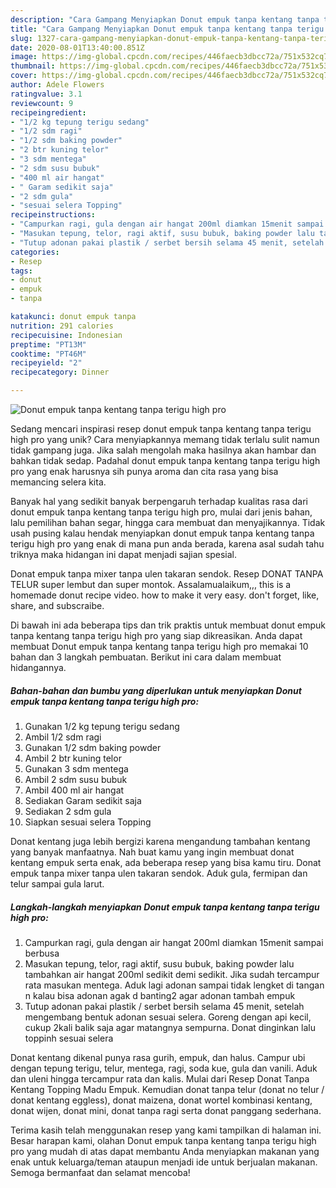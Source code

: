 ```yaml
---
description: "Cara Gampang Menyiapkan Donut empuk tanpa kentang tanpa terigu high pro, Bikin Ngiler"
title: "Cara Gampang Menyiapkan Donut empuk tanpa kentang tanpa terigu high pro, Bikin Ngiler"
slug: 1327-cara-gampang-menyiapkan-donut-empuk-tanpa-kentang-tanpa-terigu-high-pro-bikin-ngiler
date: 2020-08-01T13:40:00.851Z
image: https://img-global.cpcdn.com/recipes/446faecb3dbcc72a/751x532cq70/donut-empuk-tanpa-kentang-tanpa-terigu-high-pro-foto-resep-utama.jpg
thumbnail: https://img-global.cpcdn.com/recipes/446faecb3dbcc72a/751x532cq70/donut-empuk-tanpa-kentang-tanpa-terigu-high-pro-foto-resep-utama.jpg
cover: https://img-global.cpcdn.com/recipes/446faecb3dbcc72a/751x532cq70/donut-empuk-tanpa-kentang-tanpa-terigu-high-pro-foto-resep-utama.jpg
author: Adele Flowers
ratingvalue: 3.1
reviewcount: 9
recipeingredient:
- "1/2 kg tepung terigu sedang"
- "1/2 sdm ragi"
- "1/2 sdm baking powder"
- "2 btr kuning telor"
- "3 sdm mentega"
- "2 sdm susu bubuk"
- "400 ml air hangat"
- " Garam sedikit saja"
- "2 sdm gula"
- "sesuai selera Topping"
recipeinstructions:
- "Campurkan ragi, gula dengan air hangat 200ml diamkan 15menit sampai berbusa"
- "Masukan tepung, telor, ragi aktif, susu bubuk, baking powder lalu tambahkan air hangat 200ml sedikit demi sedikit. Jika sudah tercampur rata masukan mentega. Aduk lagi adonan sampai tidak lengket di tangan n kalau bisa adonan agak d banting2 agar adonan tambah empuk"
- "Tutup adonan pakai plastik / serbet bersih selama 45 menit, setelah mengembang bentuk adonan sesuai selera. Goreng dengan api kecil, cukup 2kali balik saja agar matangnya sempurna. Donat dinginkan lalu toppinh sesuai selera"
categories:
- Resep
tags:
- donut
- empuk
- tanpa

katakunci: donut empuk tanpa 
nutrition: 291 calories
recipecuisine: Indonesian
preptime: "PT13M"
cooktime: "PT46M"
recipeyield: "2"
recipecategory: Dinner

---
```



![Donut empuk tanpa kentang tanpa terigu high pro](https://img-global.cpcdn.com/recipes/446faecb3dbcc72a/751x532cq70/donut-empuk-tanpa-kentang-tanpa-terigu-high-pro-foto-resep-utama.jpg)

Sedang mencari inspirasi resep donut empuk tanpa kentang tanpa terigu high pro yang unik? Cara menyiapkannya memang tidak terlalu sulit namun tidak gampang juga. Jika salah mengolah maka hasilnya akan hambar dan bahkan tidak sedap. Padahal donut empuk tanpa kentang tanpa terigu high pro yang enak harusnya sih punya aroma dan cita rasa yang bisa memancing selera kita.

Banyak hal yang sedikit banyak berpengaruh terhadap kualitas rasa dari donut empuk tanpa kentang tanpa terigu high pro, mulai dari jenis bahan, lalu pemilihan bahan segar, hingga cara membuat dan menyajikannya. Tidak usah pusing kalau hendak menyiapkan donut empuk tanpa kentang tanpa terigu high pro yang enak di mana pun anda berada, karena asal sudah tahu triknya maka hidangan ini dapat menjadi sajian spesial.

Donat empuk tanpa mixer tanpa ulen takaran sendok. Resep DONAT TANPA TELUR super lembut dan super montok. Assalamualaikum,,, this is a homemade donut recipe video. how to make it very easy. don&#39;t forget, like, share, and subscraibe.


Di bawah ini ada beberapa tips dan trik praktis untuk membuat donut empuk tanpa kentang tanpa terigu high pro yang siap dikreasikan. Anda dapat membuat Donut empuk tanpa kentang tanpa terigu high pro memakai 10 bahan dan 3 langkah pembuatan. Berikut ini cara dalam membuat hidangannya.

<!--inarticleads1-->

##### Bahan-bahan dan bumbu yang diperlukan untuk menyiapkan Donut empuk tanpa kentang tanpa terigu high pro:

1. Gunakan 1/2 kg tepung terigu sedang
1. Ambil 1/2 sdm ragi
1. Gunakan 1/2 sdm baking powder
1. Ambil 2 btr kuning telor
1. Gunakan 3 sdm mentega
1. Ambil 2 sdm susu bubuk
1. Ambil 400 ml air hangat
1. Sediakan  Garam sedikit saja
1. Sediakan 2 sdm gula
1. Siapkan sesuai selera Topping


Donat kentang juga lebih bergizi karena mengandung tambahan kentang yang banyak manfaatnya. Nah buat kamu yang ingin membuat donat kentang empuk serta enak, ada beberapa resep yang bisa kamu tiru. Donat empuk tanpa mixer tanpa ulen takaran sendok. Aduk gula, fermipan dan telur sampai gula larut. 

<!--inarticleads2-->

##### Langkah-langkah menyiapkan Donut empuk tanpa kentang tanpa terigu high pro:

1. Campurkan ragi, gula dengan air hangat 200ml diamkan 15menit sampai berbusa
1. Masukan tepung, telor, ragi aktif, susu bubuk, baking powder lalu tambahkan air hangat 200ml sedikit demi sedikit. Jika sudah tercampur rata masukan mentega. Aduk lagi adonan sampai tidak lengket di tangan n kalau bisa adonan agak d banting2 agar adonan tambah empuk
1. Tutup adonan pakai plastik / serbet bersih selama 45 menit, setelah mengembang bentuk adonan sesuai selera. Goreng dengan api kecil, cukup 2kali balik saja agar matangnya sempurna. Donat dinginkan lalu toppinh sesuai selera


Donat kentang dikenal punya rasa gurih, empuk, dan halus. Campur ubi dengan tepung terigu, telur, mentega, ragi, soda kue, gula dan vanili. Aduk dan uleni hingga tercampur rata dan kalis. Mulai dari Resep Donat Tanpa Kentang Topping Madu Empuk. Kemudian donat tanpa telur (donat no telur / donat kentang eggless), donat maizena, donat wortel kombinasi kentang, donat wijen, donat mini, donat tanpa ragi serta donat panggang sederhana. 

Terima kasih telah menggunakan resep yang kami tampilkan di halaman ini. Besar harapan kami, olahan Donut empuk tanpa kentang tanpa terigu high pro yang mudah di atas dapat membantu Anda menyiapkan makanan yang enak untuk keluarga/teman ataupun menjadi ide untuk berjualan makanan. Semoga bermanfaat dan selamat mencoba!
